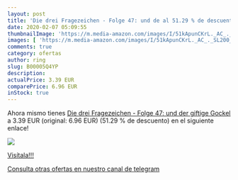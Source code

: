 ```yaml
---
layout: post
title: 'Die drei Fragezeichen - Folge 47: und de al 51.29 % de descuento'
date: 2020-02-07 05:09:55
thumbnailImage: 'https://m.media-amazon.com/images/I/51kApunCKrL._AC_._SL200_.jpg'
images: [ 'https://m.media-amazon.com/images/I/51kApunCKrL._AC_._SL200_.jpg' ]
comments: true
category: ofertas
author: ring
slug: B00005Q4YP
description:
actualPrice: 3.39 EUR
comparePrice: 6.96 EUR
inStock: true
---
```


Ahora mismo tienes [Die drei Fragezeichen - Folge 47: und der giftige Gockel](https://www.amazon.com/dp/B00005Q4YP/?tag=redken08-20) a 3.39 EUR (original: 6.96 EUR) (51.29 %  de descuento) en el siguiente enlace!

[![](https://m.media-amazon.com/images/I/51kApunCKrL._AC_._SL200_.jpg)](https://www.amazon.com/dp/B00005Q4YP/?tag=redken08-20)

[Visítala!!!](https://www.amazon.com/dp/B00005Q4YP/?tag=redken08-20)

[Consulta otras ofertas en nuestro canal de telegram](https://t.me/s/ofertas25)
